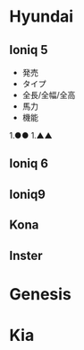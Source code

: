 # Hyundai
## Ioniq 5
- 発売
- タイプ
- 全長/全幅/全高
- 馬力
- 機能

1.●●
1.▲▲
## Ioniq 6
## Ioniq9
## Kona
## Inster
# Genesis
# Kia
